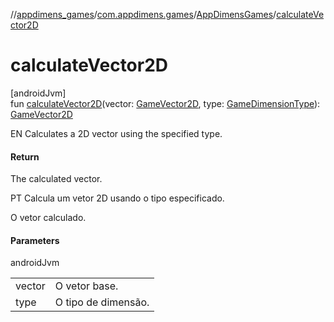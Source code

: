 //[appdimens_games](../../../index.md)/[com.appdimens.games](../index.md)/[AppDimensGames](index.md)/[calculateVector2D](calculate-vector2-d.md)

# calculateVector2D

[androidJvm]\
fun [calculateVector2D](calculate-vector2-d.md)(vector: [GameVector2D](../-game-vector2-d/index.md), type: [GameDimensionType](../-game-dimension-type/index.md)): [GameVector2D](../-game-vector2-d/index.md)

EN Calculates a 2D vector using the specified type.

#### Return

The calculated vector.

PT Calcula um vetor 2D usando o tipo especificado.

O vetor calculado.

#### Parameters

androidJvm

| | |
|---|---|
| vector | O vetor base. |
| type | O tipo de dimensão. |
